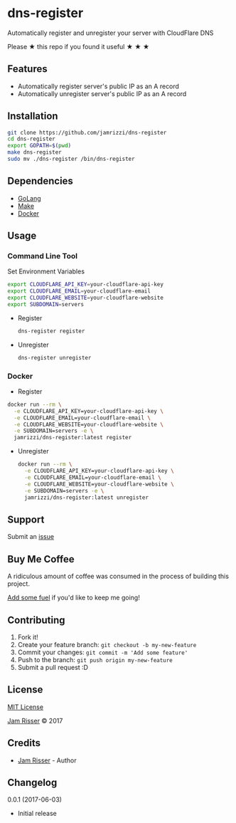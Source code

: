 # dns-register

Automatically register and unregister your server with CloudFlare DNS

Please &#9733; this repo if you found it useful &#9733; &#9733; &#9733;


## Features
<!------------------------------------------------------->

* Automatically register server's public IP as an A record
* Automatically unregister server's public IP as an A record


## Installation
<!------------------------------------------------------->

```sh
git clone https://github.com/jamrizzi/dns-register
cd dns-register
export GOPATH=$(pwd)
make dns-register
sudo mv ./dns-register /bin/dns-register
```


## Dependencies
<!------------------------------------------------------->

* [GoLang](https://golang.org/)
* [Make](https://www.gnu.org/software/make/)
* [Docker](https://www.docker.com/)


## Usage
<!------------------------------------------------------->

### Command Line Tool

Set Environment Variables

```sh
export CLOUDFLARE_API_KEY=your-cloudflare-api-key
export CLOUDFLARE_EMAIL=your-cloudflare-email
export CLOUDFLARE_WEBSITE=your-cloudflare-website
export SUBDOMAIN=servers
```

* Register
  
  ```sh
  dns-register register
  ```
  
* Unregister
  
  ```sh
  dns-register unregister
  ```
  
### Docker

  * Register
  
  ```sh
  docker run --rm \
    -e CLOUDFLARE_API_KEY=your-cloudflare-api-key \
    -e CLOUDFLARE_EMAIL=your-cloudflare-email \
    -e CLOUDFLARE_WEBSITE=your-cloudflare-website \
    -e SUBDOMAIN=servers -e \
    jamrizzi/dns-register:latest register
  ```

  * Unregister
  
    ```sh
    docker run --rm \
      -e CLOUDFLARE_API_KEY=your-cloudflare-api-key \
      -e CLOUDFLARE_EMAIL=your-cloudflare-email \
      -e CLOUDFLARE_WEBSITE=your-cloudflare-website \
      -e SUBDOMAIN=servers -e \
      jamrizzi/dns-register:latest unregister
    ```


## Support
<!------------------------------------------------------->

Submit an [issue](https://github.com/jamrizzi/dns-register/issues/new)


## Buy Me Coffee
<!------------------------------------------------------->

A ridiculous amount of coffee was consumed in the process of building this project.

[Add some fuel](https://pay.jamrizzi.com) if you'd like to keep me going!


## Contributing
<!------------------------------------------------------->

1. Fork it!
2. Create your feature branch: `git checkout -b my-new-feature`
3. Commit your changes: `git commit -m 'Add some feature'`
4. Push to the branch: `git push origin my-new-feature`
5. Submit a pull request :D


## License
<!------------------------------------------------------->

[MIT License](https://github.com/jamrizzi/dns-register/blob/master/LICENSE)

[Jam Risser](https://jamrizzi.com) &copy; 2017


## Credits
<!------------------------------------------------------->

* [Jam Risser](https://jamrizzi.com) - Author


## Changelog
<!------------------------------------------------------->

0.0.1 (2017-06-03)
* Initial release

